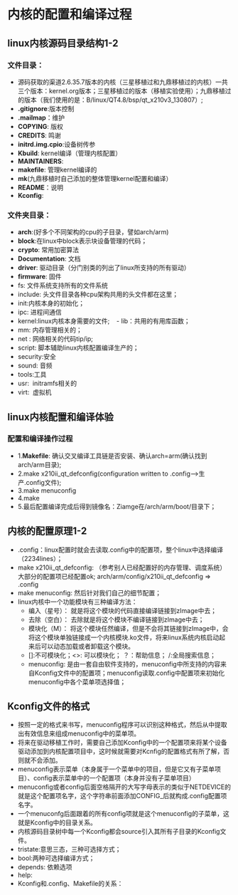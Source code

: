 # 内核的配置和编译过程  
## linux内核源码目录结构1-2  
### 文件目录：  
  - 源码获取的渠道2.6.35.7版本的内核（三星移植过和九鼎移植过的内核）一共三个版本：kernel.org版本；三星移植过的版本（移植实验使用）；九鼎移植过的版本（我们使用的是：B/linux/QT4.8/bsp/qt_x210v3_130807）;  
  - **.gitignore**:版本控制  
  - **.mailmap**：维护  
  - **COPYING**: 版权  
  - **CREDITS**: 鸣谢  
  - **initrd.img.cpio**:设备树传参  
  - **Kbuild**: kernel编译（管理内核配置）  
  - **MAINTAINERS**:   
  - **makefile**: 管理kernel编译的  
  - **mk**(九鼎移植时自己添加的整体管理kernel配置和编译）  
  - **README**：说明  
  - **Kconfig**: 
  
### 文件夹目录：  
  - **arch**:(好多个不同架构的cpu的子目录，譬如arch/arm)  
  - **block**:在linux中block表示块设备管理的代码；  
  - **crypto**: 常用加密算法      
  - **Documentation**: 文档    
  - **driver**: 驱动目录（分门别类的列出了linux所支持的所有驱动）  
  - **firmware**: 固件    
  - fs: 文件系统支持所有的文件系统    
  - include: 头文件目录各种cpu架构共用的头文件都在这里；    
  - init:内核本身的初始化；     
  - ipc: 进程间通信    
  - kernel:linux内核本身需要的文件;       
  - lib：共用的有用库函数；      
  - mm: 内存管理相关的；      
  - net : 网络相关的代码tip/ip;    
  - script: 脚本辅助linux内核配置编译生产的；  
  - security:安全  
  - sound: 音频  
  - tools:工具  
  - usr:  initramfs相关的
  - virt:  虚拟机
   
## linux内核配置和编译体验   
### 配置和编译操作过程  
  - 1.**Makefile**: 确认交叉编译工具链是否安装、确认arch=arm(确认找到arch/arm目录);    
  - 2.make x210ii_qt_defconfig(configuration written to .config-->生产.config文件);        
  - 3.make menuconfig  
  - 4.make  
  - 5.最后配置编译完成后得到镜像名：Ziamge在/arch/arm/boot/目录下；  
## 内核的配置原理1-2  
  - .config：linux配置时就会去读取.config中的配置项，整个linux中选择编译（2234lines）；    
  - make x210ii_qt_defconfig: （参考别人已经配置好的内存管理、调度系统）大部分的配置项已经配置ok; arch/arm/config/x210ii_qt_defconfig =>   .config   
  - make menuconfig: 然后针对我们自己的细节配置；     
  - linux内核中一个功能模块有三种编译方法：  
    - 编入（星号）： 就是将这个模块的代码直接编译链接到zImage中去；  
    - 去除（空白）： 去除就是将这个模块不编译链接到zImage中去；  
    - 模块化（M）： 将这个模块任然编译，但是不会将其链接到zImage中，会将这个模块单独链接成一个内核模块.ko文件，将来linux系统内核启动起来后可以动态加载或者卸载这个模块。  
    - []:不可模块化；<>: 可以模块化； ？：帮助信息； /:全局搜索信息；
    - menuconfig: 是由一套自由软件支持的，menuconfig中所支持的内容来自Kconfig文件中的配置项；menuconfig读取.config中配置项来初始化menuconfig中各个菜单项选择值；  

## Kconfig文件的格式
  - 按照一定的格式来书写，menuconfig程序可以识别这种格式，然后从中提取出有效信息来组成menuconfig中的菜单项。  
  - 将来在驱动移植工作时，需要自己添加Kconfig中的一个配置项来将某个设备驱动添加到内核配置项目中，这时候就需要对Kcnfig的配置格式有所了解，否则就不会添加。  
  - menuconfig表示菜单（本身属于一个菜单中的项目，但是它又有子菜单项目）、config表示菜单中的一个配置项（本身并没有子菜单项目）   
  - menuconfig或者config后面空格隔开的大写字母表示的类似于NETDEVICE的就是这个配置项名字，这个字符串前面添加CONFIG_后就构成.config配置项名字。    
  - 一个menuconfg后面跟着的所有config项就是这个menuconfig的子菜单，这就是Kconfig中的目录关系。      
  - 内核源码目录树中每一个Kconfig都会source引入其所有子目录的Kconfig文件。    
  - tristate:意思三态，三种可选择方式；  
  - bool:两种可选择编译方式；    
  - depends: 依赖选项  
  - help:  
  - Kconfig和.config、Makefile的关系：  
